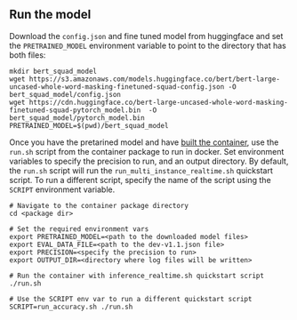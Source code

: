 ## Run the model

Download the `config.json` and fine tuned model from huggingface and set the `PRETRAINED_MODEL`
environment variable to point to the directory that has both files:
```
mkdir bert_squad_model
wget https://s3.amazonaws.com/models.huggingface.co/bert/bert-large-uncased-whole-word-masking-finetuned-squad-config.json -O bert_squad_model/config.json
wget https://cdn.huggingface.co/bert-large-uncased-whole-word-masking-finetuned-squad-pytorch_model.bin  -O bert_squad_model/pytorch_model.bin
PRETRAINED_MODEL=$(pwd)/bert_squad_model
```

Once you have the pretarined model and have [built the container](#build-the-container),
use the `run.sh` script from the container package to run <model name> <mode> in docker.
Set environment variables to specify the precision to run, and an output directory.
By default, the `run.sh` script will run the `run_multi_instance_realtime.sh` quickstart script.
To run a different script, specify the name of the script using the `SCRIPT` environment
variable.
```
# Navigate to the container package directory
cd <package dir>

# Set the required environment vars
export PRETRAINED_MODEL=<path to the downloaded model files>
export EVAL_DATA_FILE=<path to the dev-v1.1.json file>
export PRECISION=<specify the precision to run>
export OUTPUT_DIR=<directory where log files will be written>

# Run the container with inference_realtime.sh quickstart script
./run.sh

# Use the SCRIPT env var to run a different quickstart script
SCRIPT=run_accuracy.sh ./run.sh
```
